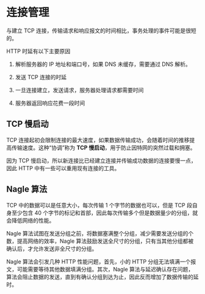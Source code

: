 # 连接管理

与建立 TCP 连接，传输请求和响应报文的时间相比，事务处理的事件可能是很短的。

HTTP 时延有以下主要原因

1. 解析服务器的 IP 地址和端口号，如果 DNS 未缓存，需要通过 DNS 解析。

2. 发送 TCP 连接的时延

3. 一旦连接建立，发送请求，服务器处理请求都需要时间

4. 服务器返回响应花费一段时间

## TCP 慢启动

TCP 连接起初会限制连接的最大速度，如果数据传输成功，会随着时间的推移提高传输速度。这种“协调”称为 **TCP 慢启动**，用于防止因特网的突然过载和拥塞。

因为 TCP 慢启动，所以新连接比已经建立连接并传输成功数据的连接要慢一点，因此 HTTP 中有一些可以重用现有连接的工具。

## Nagle 算法

TCP 中的数据可以是任意大小，每次传输 1 个字节的数据也可以，但是 TCP 段自身至少包含 40 个字节的标记和首部，因此每次传输多个但是数据量少的分组，就会降低网络的性能。

Nagle 算法试图在发送分组之前，将数据塞满整个分组，减少需要发送分组的个数，提高网络的效率，Nagle 算法鼓励发送全尺寸的分组，只有当其他分组都被确认后，才允许发送非全尺寸的分组。

Nagle 算法会引发几种 HTTP 性能问题，首先，小的 HTTP 分组无法填满一个报文，可能需要等待其他数据填满分组。其次，Nagle 算法与延迟确认存在问题，算法会阻止数据的发送，直到有确认分组到达为止，因此反而增加了数据传输的延时。
